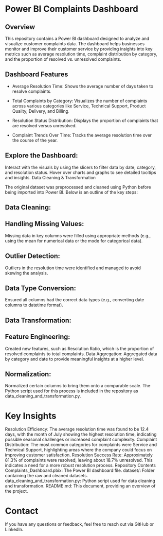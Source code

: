 # Power BI Complaints Dashboard
## Overview
This repository contains a Power BI dashboard designed to analyze and visualize customer complaints data. The dashboard helps businesses monitor and improve their customer service by providing insights into key metrics such as average resolution time, complaint distribution by category, and the proportion of resolved vs. unresolved complaints.

## Dashboard Features
- Average Resolution Time: Shows the average number of days taken to resolve complaints.
  
- Total Complaints by Category: Visualizes the number of complaints across various categories like Service, Technical Support, Product Quality, Delivery, and Billing.
  
- Resolution Status Distribution: Displays the proportion of complaints that are resolved versus unresolved.
  
- Complaint Trends Over Time: Tracks the average resolution time over the course of the year.

## Explore the Dashboard:
Interact with the visuals by using the slicers to filter data by date, category, and resolution status.
Hover over charts and graphs to see detailed tooltips and insights.
Data Cleaning & Transformation

The original dataset was preprocessed and cleaned using Python before being imported into Power BI. Below is an outline of the key steps:

## Data Cleaning:
## Handling Missing Values: 
Missing data in key columns were filled using appropriate methods (e.g., using the mean for numerical data or the mode for categorical data).
## Outlier Detection: 
Outliers in the resolution time were identified and managed to avoid skewing the analysis.
## Data Type Conversion: 
Ensured all columns had the correct data types (e.g., converting date columns to datetime format).
## Data Transformation:
## Feature Engineering: 
Created new features, such as Resolution Ratio, which is the proportion of resolved complaints to total complaints.
Data Aggregation: Aggregated data by category and date to provide meaningful insights at a higher level.
## Normalization: 
Normalized certain columns to bring them onto a comparable scale.
The Python script used for this process is included in the repository as data_cleaning_and_transformation.py.

# Key Insights
Resolution Efficiency: The average resolution time was found to be 12.4 days, with the month of July showing the highest resolution time, indicating possible seasonal challenges or increased complaint complexity.
Complaint Distribution: The most common categories for complaints were Service and Technical Support, highlighting areas where the company could focus on improving customer satisfaction.
Resolution Success Rate: Approximately 81.3% of complaints were resolved, leaving about 18.7% unresolved. This indicates a need for a more robust resolution process.
Repository Contents
Complaints_Dashboard.pbix: The Power BI dashboard file.
dataset/: Folder containing the raw and cleaned datasets.
data_cleaning_and_transformation.py: Python script used for data cleaning and transformation.
README.md: This document, providing an overview of the project.
# Contact
If you have any questions or feedback, feel free to reach out via GitHub or LinkedIn.
